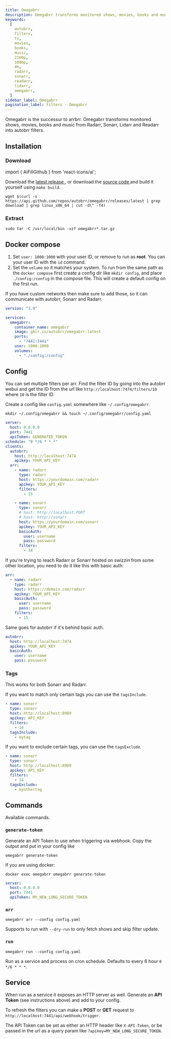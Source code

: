 ```yaml
---
title: Omegabrr
description: Omegabrr transforms monitored shows, movies, books and music from Radarr, Sonarr, Lidarr and Readarr into autobrr filters.
keywords:
  [
    autobrr,
    filters,
    tv,
    movies,
    books,
    music,
    2160p,
    1080p,
    4k,
    radarr,
    sonarr,
    readarr,
    lidarr,
    omegabrr,
  ]
sidebar_label: Omegabrr
pagination_label: Filters - Omegabrr
---
```


Omegabrr is the successur to arrbrr. Omegabrr transforms monitored shows, movies, books and music from Radarr, Sonarr, Lidarr and Readarr into autobrr filters.

## Installation

### Download

import { AiFillGithub } from 'react-icons/ai';

Download the [latest release <AiFillGithub />](https://github.com/autobrr/omegabrr/releases/latest), or download the [source code <AiFillGithub />](https://github.com/autobrr/omegabrr) and build it yourself using `make build`.

```shell
wget $(curl -s https://api.github.com/repos/autobrr/omegabrr/releases/latest | grep download | grep linux_x86_64 | cut -d\" -f4)
```

### Extract

```shell
sudo tar -C /usr/local/bin -xzf omegabrr*.tar.gz
```

## Docker compose

1. Set `user: 1000:1000` with your user ID, or remove to run as **root**. You can your user ID with the `id` command.
2. Set the `volume` so it matches your system. To run from the same path as the `docker compose` first create a config dir like `mkdir config`, and place `./config:/config` in the compose file. This will create a default config on the first run.

If you have custom networks then make sure to add those, so it can communicate with autobrr, Sonarr and Radarr.

```yaml title="docker-compose.yml"
version: "3.9"

services:
  omegabrr:
    container_name: omegabrr
    image: ghcr.io/autobrr/omegabrr:latest
    ports:
      - "7441:7441"
    user: 1000:1000
    volumes:
      - "./config:/config"
```

## Config

You can set multiple filters per arr. Find the filter ID by going into the autobrr webui and get the ID from the url like `http://localhost:7474/filters/10` where `10` is the filter ID.

Create a config like `config.yaml` somewhere like `~/.config/omegabrr`.

`mkdir ~/.config/omegabrr && touch ~/.config/omegabrr/config.yaml`

```yaml title="~/.config/omegabrr/config.yaml"
server:
  host: 0.0.0.0
  port: 7441
  apiToken: GENERATED_TOKEN
schedule: "0 */6 * * *"
clients:
  autobrr:
    host: http://localhost:7474
    apikey: YOUR_API_KEY
  arr:
    - name: radarr
      type: radarr
      host: https://yourdomain.com/radarr
      apikey: YOUR_API_KEY
      filters:
        - 15

    - name: sonarr
      type: sonarr
      # host: http://localhost:PORT
      # host: http://sonarr
      host: https://yourdomain.com/sonarr
      apikey: YOUR_API_KEY
      basicAuth:
        user: username
        pass: password
      filters:
        - 14
```

If you're trying to reach Radarr or Sonarr hosted on swizzin from some other location, you need to do it like this with basic auth:

```yaml
arr:
  - name: radarr
    type: radarr
    host: https://domain.com/radarr
    apikey: YOUR_API_KEY
    basicAuth:
      user: username
      pass: password
    filters:
      - 15
```

Same goes for autobrr if it's behind basic auth.

```yaml
autobrr:
  host: http://localhost:7474
  apikey: YOUR_API_KEY
  basicAuth:
    user: username
    pass: password
```

### Tags

This works for both Sonarr and Radarr.

If you want to match only certain tags you can use the `tagsInclude`.

```yaml
- name: sonarr
  type: sonarr
  host: http://localhost:8989
  apikey: API_KEY
  filters:
    - 14
  tagsInclude:
    - mytag
```

If you want to exclude certain tags, you can use the `tagsExclude`.

```yaml
- name: sonarr
  type: sonarr
  host: http://localhost:8989
  apikey: API_KEY
  filters:
    - 14
  tagsExclude:
    - myothertag
```

## Commands

Available commands.

### `generate-token`

Generate an API Token to use when triggering via webhook. Copy the output and put in your config like

```shell
omegabrr generate-token
```

If you are using docker:

```docker
docker exec omegabrr omegabrr generate-token
```

```yaml
server:
  host: 0.0.0.0
  port: 7441
  apiToken: MY_NEW_LONG_SECURE_TOKEN
```

### `arr`

```shell
omegabrr arr --config config.yaml
```

Supports to run with `--dry-run` to only fetch shows and skip filter update.

### `run`

```shell
omegabrr run --config config.yaml
```

Run as a service and process on cron schedule. Defaults to every 6 hour `0 */6 * * *`.

## Service

When run as a service it exposes an HTTP server as well. Generate an **API Token** (see instructions above) and add to your config.

To refresh the filters you can make a **POST** or **GET** request to `http://localhost:7441/api/webhook/trigger`.

The API Token can be set as either an HTTP header like `X-API-Token`, or be passed in the url as a query param like `?apikey=MY_NEW_LONG_SECURE_TOKEN`.
